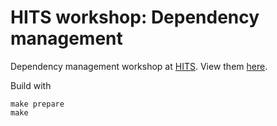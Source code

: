 # HITS workshop: Dependency management

Dependency management workshop at [HITS](https://h-its.org). View them [here](https://bernddoser.github.io/workshop-conan/).

Build with
```
make prepare
make
```

